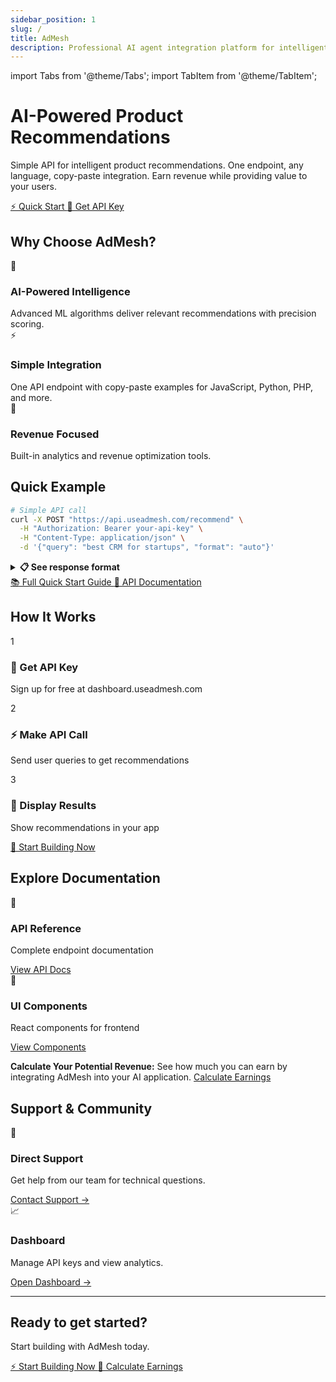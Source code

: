 ```yaml
---
sidebar_position: 1
slug: /
title: AdMesh
description: Professional AI agent integration platform for intelligent product recommendations
---
```


import Tabs from '@theme/Tabs';
import TabItem from '@theme/TabItem';

<div className="hero-section">
  <div className="hero-content">
    <h1 className="hero-title">
      AI-Powered Product Recommendations
    </h1>
    <p className="hero-description">
      Simple API for intelligent product recommendations. One endpoint, any language, copy-paste integration.
      Earn revenue while providing value to your users.
    </p>
    <div className="hero-actions">
      <a href="/getting-started/quick-start" className="btn btn-primary btn-large">
        ⚡ Quick Start
      </a>
      <a href="https://useadmesh.com/agents" target="_blank" className="btn btn-outline btn-large">
        🔑 Get API Key
      </a>
    </div>
  </div>
</div>

## Why Choose AdMesh?

<div className="content-grid content-grid--3">
  <div className="card modern-card modern-card--blue">
    <div className="card__icon">🧠</div>
    <div className="card__header">
      <h3 className="card__title">AI-Powered Intelligence</h3>
    </div>
    <div className="card__body">
      Advanced ML algorithms deliver relevant recommendations with precision scoring.
    </div>
  </div>

  <div className="card modern-card modern-card--purple">
    <div className="card__icon">⚡</div>
    <div className="card__header">
      <h3 className="card__title">Simple Integration</h3>
    </div>
    <div className="card__body">
      One API endpoint with copy-paste examples for JavaScript, Python, PHP, and more.
    </div>
  </div>

  <div className="card modern-card modern-card--green">
    <div className="card__icon">💎</div>
    <div className="card__header">
      <h3 className="card__title">Revenue Focused</h3>
    </div>
    <div className="card__body">
      Built-in analytics and revenue optimization tools.
    </div>
  </div>
</div>

## Quick Example

```bash
# Simple API call
curl -X POST "https://api.useadmesh.com/recommend" \
  -H "Authorization: Bearer your-api-key" \
  -H "Content-Type: application/json" \
  -d '{"query": "best CRM for startups", "format": "auto"}'
```

<details>
<summary><strong>📋 See response format</strong></summary>

```json
{
  "response": {
    "recommendations": [
      {
        "title": "HubSpot CRM",
        "reason": "Perfect for startups with excellent free tier",
        "admesh_link": "https://useadmesh.com/track?ad_id=hubspot-123",
        "pricing": "Free tier available, paid plans from $45/month"
      }
    ]
  }
}
```

</details>

<div className="hero-actions" style={{marginTop: '2rem'}}>
  <a href="/getting-started/quick-start" className="btn btn-primary btn-large">
    📚 Full Quick Start Guide
  </a>
  <a href="/api/recommendations" className="btn btn-outline btn-large">
    📖 API Documentation
  </a>
</div>

## How It Works

<div className="quick-start-grid">
  <div className="quick-start-card modern-card modern-card--blue">
    <div className="quick-start-number">1</div>
    <h3>🔑 Get API Key</h3>
    <p>Sign up for free at dashboard.useadmesh.com</p>
  </div>

  <div className="quick-start-card modern-card modern-card--purple">
    <div className="quick-start-number">2</div>
    <h3>⚡ Make API Call</h3>
    <p>Send user queries to get recommendations</p>
  </div>

  <div className="quick-start-card modern-card modern-card--green">
    <div className="quick-start-number">3</div>
    <h3>💎 Display Results</h3>
    <p>Show recommendations in your app</p>
  </div>
</div>

<div className="hero-actions" style={{marginTop: '2rem', textAlign: 'center'}}>
  <a href="/getting-started/quick-start" className="btn btn-primary btn-large">
    🚀 Start Building Now
  </a>
</div>



## Explore Documentation

<div className="nav-grid">
  <div className="nav-card modern-card modern-card--blue">
    <div className="card__icon">📖</div>
    <h3>API Reference</h3>
    <p>Complete endpoint documentation</p>
    <a href="/api/recommendations" className="btn btn-primary">
      View API Docs
    </a>
  </div>

  <div className="nav-card modern-card modern-card--purple">
    <div className="card__icon">🎨</div>
    <h3>UI Components</h3>
    <p>React components for frontend</p>
    <a href="/ui-sdk/installation" className="btn btn-primary">
      View Components
    </a>
  </div>
</div>

**Calculate Your Potential Revenue:** See how much you can earn by integrating AdMesh into your AI application. <a href="https://useadmesh.com/agents#earnings-calculator" target="_blank" className="btn btn-special">Calculate Earnings</a>

## Support & Community

<div className="support-grid">
  <div className="support-card modern-card modern-card--blue">
    <div className="card__icon">💬</div>
    <h3>Direct Support</h3>
    <p>Get help from our team for technical questions.</p>
    <a href="mailto:mani@useadmesh.com" className="btn btn-primary btn-large">
      Contact Support →
    </a>
  </div>

  <div className="support-card modern-card modern-card--purple">
    <div className="card__icon">📈</div>
    <h3>Dashboard</h3>
    <p>Manage API keys and view analytics.</p>
    <a href="https://useadmesh.com" target="_blank" className="btn btn-primary btn-large">
      Open Dashboard →
    </a>
  </div>
</div>

---

<div className="cta-section">
  <h2>Ready to get started?</h2>
  <p>Start building with AdMesh today.</p>
  <div className="hero-actions">
    <a href="/getting-started/quick-start" className="btn btn-primary btn-large">
      ⚡ Start Building Now
    </a>
    <a href="https://useadmesh.com/agents#earnings-calculator" target="_blank" className="btn btn-special btn-large">
      💎 Calculate Earnings
    </a>
  </div>
</div>
